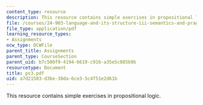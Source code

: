 ```yaml
---
content_type: resource
description: This resource contains simple exercises in propositional logic.
file: /courses/24-903-language-and-its-structure-iii-semantics-and-pragmatics-spring-2005/a7d21583d3be38da6ce35c4f51e2d61b_ps3.pdf
file_type: application/pdf
learning_resource_types:
- Assignments
ocw_type: OCWFile
parent_title: Assignments
parent_type: CourseSection
parent_uid: b7c500f9-4194-6619-c916-a35e5c085b9b
resourcetype: Document
title: ps3.pdf
uid: a7d21583-d3be-38da-6ce3-5c4f51e2d61b
---
```

This resource contains simple exercises in propositional logic.

